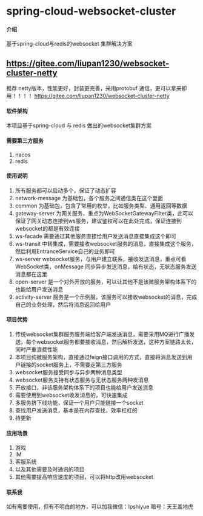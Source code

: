 # spring-cloud-websocket-cluster

#### 介绍

基于spring-cloud与redis的websocket 集群解决方案

## https://gitee.com/liupan1230/websocket-cluster-netty

推荐 netty版本，性能更好，封装更完善，采用protobuf 通信，更可以拿来即用！！！！
https://gitee.com/liupan1230/websocket-cluster-netty

#### 软件架构

本项目基于spring-cloud 与 redis 做出的websocket集群方案

#### 需要第三方服务

1. nacos
2. redis

#### 使用说明

1. 所有服务都可以启动多个，保证了动态扩容
2. network-message 为基础包，各个服务之间通信类在这个里面
3. common 为基础包，包含了常用的枚举，比如服务类型、通用返回等数据
4. gateway-server 为网关服务，重点为WebSocketGatewayFilter类，此可以保证了网关动态连接到ws服务，建议鉴权可以在此处完成，保证连接到websocket的都是有效连接
5. ws-facade 需要通过其他服务直接给用户发送消息直接集成这个即可
6. ws-transit 中转集成，需要接收websocket服务的消息，直接集成这个服务，然后利用EntranceService自己的业务即可
7. ws-server websocket服务，与用户建立联系，接收发送消息，重点可看WebSocket类，onMessage 同步异步发送消息，给有状态，无状态服务发送消息都在这里
8. open-server 是一个对外开放的服务，可以让其他不是该微服务架构体系下的也能给用户发送消息
9. activity-server 服务是一个示例服，该服务可以接收websocket的消息，完成自己的业务处理，然后将消息返回给用户

#### 项目优势

1. 传统websocket集群服务服务端给客户端发送消息，需要采用MQ进行广播发送，每个websocket服务都要接收消息，然后解析发送，这种方案链路太长，同时严重浪费性能
2. 本项目纯微服务架构，直接通过feign接口调用的方式，直接将消息发送到用户链接的socket服务上，不需要走第三方服务
3. websocket服务接受同步与异步两种消息类型
4. websocket服务支持有状态服务与无状态服务两种发消息
5. 开放接口，非该服务架构体系下的项目也能给用户发送消息
6. 需要使用到websocket收发消息的，可快速集成
7. 多服务挤下线功能，保证一个用户只能链接一个socket
8. 查找用户发送消息，基本是在内存查找，效率杠杠的
9. 待更新

#### 应用场景

1. 游戏
2. IM
3. 客服系统
4. 以及其他需要及时通讯的项目
5. 其他需要提高响应速度的项目，可以将http改用websocket

#### 联系我

如有需要使用，但有不明白的地方，可以加我微信：lpshiyue 暗号：天王盖地虎